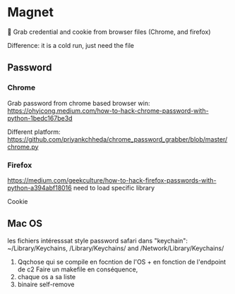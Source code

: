 # Magnet
🧲 Grab credential and cookie from browser files (Chrome, and firefox)


Difference: it is a cold run, just need the file

## Password

### Chrome

Grab password from chrome based browser win:
https://ohyicong.medium.com/how-to-hack-chrome-password-with-python-1bedc167be3d

Different platform:
https://github.com/priyankchheda/chrome_password_grabber/blob/master/chrome.py

### Firefox

https://medium.com/geekculture/how-to-hack-firefox-passwords-with-python-a394abf18016
need to load specific library

Cookie

## Mac OS
les fichiers intéresssat style password safari dans "keychain":
~/Library/Keychains, /Library/Keychains/ and /Network/Library/Keychains/


1. Qqchose qui se compile en focntion de l'OS + en fonction de l'endpoint de c2
Faire un makefile en conséquence, 
2. chaque os a sa liste
3. binaire self-remove
